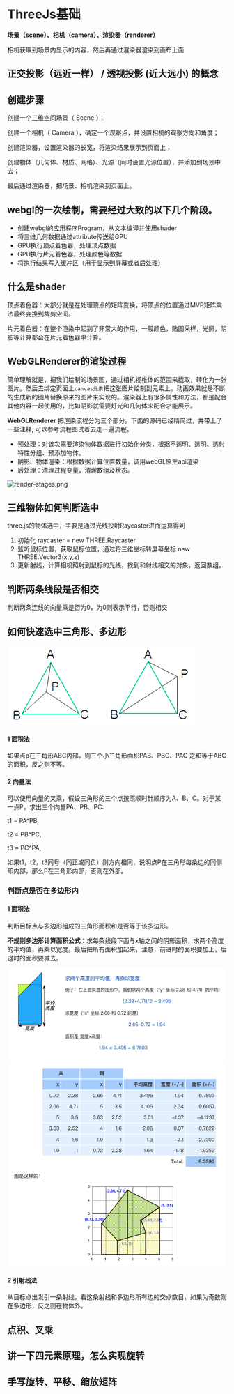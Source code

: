 # ThreeJs基础

**场景（scene）、相机（camera）、渲染器（renderer）**

相机获取到场景内显示的内容，然后再通过渲染器渲染到画布上面



## 正交投影（远近一样） / 透视投影 (近大远小) 的概念



## 创建步骤

创建一个三维空间场景（ Scene ）；

创建一个相机（ Camera ），确定一个观察点，并设置相机的观察方向和角度；

创建渲染器，设置渲染器的长宽，将渲染结果展示到页面上；

创建物体（几何体、材质、网格）、光源（同时设置光源位置），并添加到场景中去；

最后通过渲染器，把场景、相机渲染到页面上。



## webgl的一次绘制，需要经过大致的以下几个阶段。

- 创建webgl的应用程序Program，从文本编译并使用shader
- 将三维几何数据通过attribute传送给GPU
- GPU执行顶点着色器，处理顶点数据
- GPU执行片元着色器，处理颜色等数据
- 将执行结果写入缓冲区（用于显示到屏幕或者后处理）



## 什么是shader

顶点着色器：大部分就是在处理顶点的矩阵变换，将顶点的位置通过MVP矩阵乘法最终变换到裁剪空间。

片元着色器：在整个渲染中起到了非常大的作用，一般颜色，贴图采样，光照，阴影等计算都会在片元着色器中计算。



## WebGLRenderer的渲染过程

简单理解就是，把我们绘制的场景图，通过相机视椎体的范围来截取，转化为一张图片。然后去绑定页面上`canvas元素`把这张图片绘制到元素上。动画效果就是不断的生成新的图片替换原来的图片来实现的。渲染器上有很多属性和方法，都是配合其他内容一起使用的，比如阴影就需要灯光和几何体来配合才能展示。

**WebGLRenderer** 把渲染流程分为三个部分。下面的源码已经精简过，并带上了一些注释, 可以参考流程图试着去走一遍流程。

- 预处理：对该次需要渲染物体数据进行初始化分类，根据不透明、透明、透射特性分组、预添加物体。
- 阴影、物体渲染：根据数据计算位置数量，调用webGL原生api渲染
- 后处理：清理过程变量，清理数组及状态。

![render-stages.png](https://p6-juejin.byteimg.com/tos-cn-i-k3u1fbpfcp/f390f63339c94b29b75eae890ae08623~tplv-k3u1fbpfcp-zoom-in-crop-mark:4536:0:0:0.awebp?)





## 三维物体如何判断选中

three.js的物体选中，主要是通过光线投射Raycaster进而运算得到

1. 初始化 raycaster = new THREE.Raycaster
2. 监听鼠标位置，获取鼠标位置，通过将三维坐标转屏幕坐标 new THREE.Vector3(x,y,z)
3. 更新射线，计算相机照射到鼠标的光线，找到和射线相交的对象，返回数组。



## 判断两条线段是否相交

判断两条连线的向量乘是否为0，为0则表示平行，否则相交



## 如何快速选中三角形、多边形

<img src="../img/三角形.png" alt="三角形"  />



#### **1 面积法**

如果点p在三角形ABC内部，则三个小三角形面积PAB、PBC、PAC 之和等于ABC的面积，反之则不等。



#### **2 向量法**

可以使用向量的叉乘，假设三角形的三个点按照顺时针顺序为A、B、C。对于某一点P，求出三个向量PA、PB、PC:

t1 = PA^PB,

t2 = PB^PC,

t3 = PC^PA,

如果t1，t2，t3同号（同正或同负）则方向相同，说明点P在三角形每条边的同侧即内部，那么P在三角形内部，否则在外部。



### 判断点是否在多边形内

#### 1 面积法

判断目标点与多边形组成的三角形面积和是否等于该多边形。

**不规则多边形计算面积公式**：求每条线段下面与x轴之间的阴影面积，求两个高度的平均值，再乘以宽度。最后把所有面积加起来，注意，前进时的面积要加上，后退时的面积要减去。

<img src="../img/多边形1.png" alt="多边形1"  />

<img src="../img/多边形2.png" alt="多边形2"  />



#### 2 引射线法

从目标点出发引一条射线，看这条射线和多边形所有边的交点数目，如果为奇数则在多边形，反之则在物体外。



## 点积、叉乘



## 讲一下四元素原理，怎么实现旋转



## 手写旋转、平移、缩放矩阵



